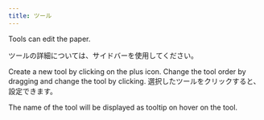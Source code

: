 ```yaml
---
title: ツール
---
```


Tools can edit the paper.

ツールの詳細については、サイドバーを使用してください。

Create a new tool by clicking on the plus icon. Change the tool order by dragging and change the tool by clicking.
選択したツールをクリックすると、設定できます。

The name of the tool will be displayed as tooltip on hover on the tool.
